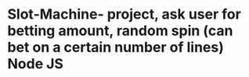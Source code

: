 # Slot-Machine- project, ask user for betting amount, random spin (can bet on a certain number of lines) Node JS
